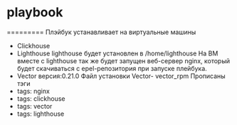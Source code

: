 # playbook

=========
Плэйбук устанавливает на виртуальные машины 
* Clickhouse
* Lighthouse
lighthouse будет установлен в /home/lighthouse
На ВМ вместе с lighthouse так же будет запущен веб-сервер nginx, который  будет скачиваться с epel-репозитория  при запуске плейбука.
* Vector
версия:0.21.0
 Файл установки Vector- vector_rpm 
Прописаны тэги
* tags: nginx
* tags: clickhouse
* tags: vector
* tags: lighthouse
